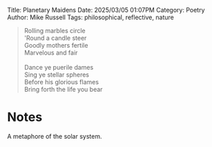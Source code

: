 Title: Planetary Maidens
Date: 2025/03/05 01:07PM
Category: Poetry
Author: Mike Russell
Tags: philosophical, reflective, nature

> Rolling marbles circle<br>
> 'Round a candle steer<br>
> Goodly mothers fertile<br>
> Marvelous and fair<br>
> <br>
> Dance ye puerile dames<br>
> Sing ye stellar spheres<br>
> Before his glorious flames<br>
> Bring forth the life you bear

# Notes

A metaphore of the solar system.
